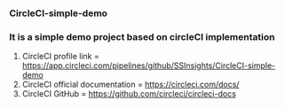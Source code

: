 ### CircleCI-simple-demo
### It is a simple demo project based on circleCI implementation

1. CircleCI profile link = https://app.circleci.com/pipelines/github/SSInsights/CircleCI-simple-demo
2. CircleCI official documentation = https://circleci.com/docs/
3. CircleCI GitHub = https://github.com/circleci/circleci-docs
